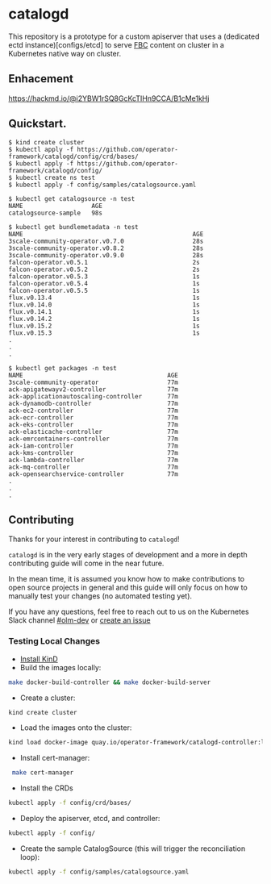 # catalogd

This repository is a prototype for a custom apiserver that uses a (dedicated ectd instance)[configs/etcd] to serve [FBC](https://olm.operatorframework.io/docs/reference/file-based-catalogs/#docs) content on cluster in a Kubernetes native way on cluster.


## Enhacement 

https://hackmd.io/@i2YBW1rSQ8GcKcTIHn9CCA/B1cMe1kHj

## Quickstart. 

```
$ kind create cluster
$ kubectl apply -f https://github.com/operator-framework/catalogd/config/crd/bases/
$ kubectl apply -f https://github.com/operator-framework/catalogd/config/
$ kubectl create ns test
$ kubectl apply -f config/samples/catalogsource.yaml

$ kubectl get catalogsource -n test 
NAME                   AGE
catalogsource-sample   98s

$ kubectl get bundlemetadata -n test 
NAME                                               AGE
3scale-community-operator.v0.7.0                   28s
3scale-community-operator.v0.8.2                   28s
3scale-community-operator.v0.9.0                   28s
falcon-operator.v0.5.1                             2s
falcon-operator.v0.5.2                             2s
falcon-operator.v0.5.3                             1s
falcon-operator.v0.5.4                             1s
falcon-operator.v0.5.5                             1s
flux.v0.13.4                                       1s
flux.v0.14.0                                       1s
flux.v0.14.1                                       1s
flux.v0.14.2                                       1s
flux.v0.15.2                                       1s
flux.v0.15.3                                       1s
.
.
.

$ kubectl get packages -n test 
NAME                                        AGE
3scale-community-operator                   77m
ack-apigatewayv2-controller                 77m
ack-applicationautoscaling-controller       77m
ack-dynamodb-controller                     77m
ack-ec2-controller                          77m
ack-ecr-controller                          77m
ack-eks-controller                          77m
ack-elasticache-controller                  77m
ack-emrcontainers-controller                77m
ack-iam-controller                          77m
ack-kms-controller                          77m
ack-lambda-controller                       77m
ack-mq-controller                           77m
ack-opensearchservice-controller            77m
.
.
.
```

## Contributing
Thanks for your interest in contributing to `catalogd`!

`catalogd` is in the very early stages of development and a more in depth contributing guide will come in the near future.

In the mean time, it is assumed you know how to make contributions to open source projects in general and this guide will only focus on how to manually test your changes (no automated testing yet).

If you have any questions, feel free to reach out to us on the Kubernetes Slack channel [#olm-dev](https://kubernetes.slack.com/archives/C0181L6JYQ2) or [create an issue](https://github.com/operator-framework/catalogd/issues/new)
### Testing Local Changes
- [Install KinD](https://kind.sigs.k8s.io/docs/user/quick-start/#installation)
- Build the images locally:
```sh
make docker-build-controller && make docker-build-server
```
- Create a cluster:
```sh
kind create cluster
```
- Load the images onto the cluster:
```sh
kind load docker-image quay.io/operator-framework/catalogd-controller:latest && kind load docker-image quay.io/operator-framework/catalogd-server:latest
``` 
- Install cert-manager:
```sh
 make cert-manager
```
- Install the CRDs
```sh
kubectl apply -f config/crd/bases/
```
- Deploy the apiserver, etcd, and controller: 
```sh
kubectl apply -f config/
```
- Create the sample CatalogSource (this will trigger the reconciliation loop): 
```sh
kubectl apply -f config/samples/catalogsource.yaml
```
